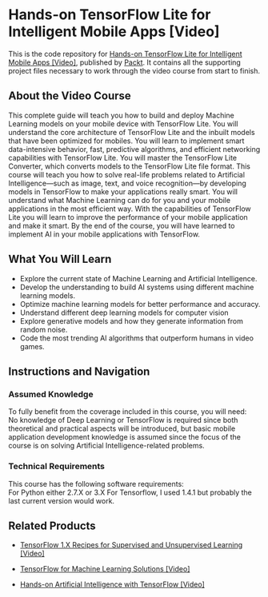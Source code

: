 # Hands-on TensorFlow Lite for Intelligent Mobile Apps [Video]
This is the code repository for [Hands-on TensorFlow Lite for Intelligent Mobile Apps [Video]](https://www.packtpub.com/application-development/hands-tensorflow-lite-intelligent-mobile-apps-video?utm_source=github&utm_medium=repository&utm_campaign=9781788990677), published by [Packt](https://www.packtpub.com/?utm_source=github). It contains all the supporting project files necessary to work through the video course from start to finish.
## About the Video Course
This complete guide will teach you how to build and deploy Machine Learning models on your mobile device with TensorFlow Lite. You will understand the core architecture of TensorFlow Lite and the inbuilt models that have been optimized for mobiles. 
You will learn to implement smart data-intensive behavior, fast, predictive algorithms, and efficient networking capabilities with TensorFlow Lite. You will master the TensorFlow Lite Converter, which converts models to the TensorFlow Lite file format. This course will teach you how to solve real-life problems related to Artificial Intelligence—such as image, text, and voice recognition—by developing models in TensorFlow to make your applications really smart. You will understand what Machine Learning can do for you and your mobile applications in the most efficient way. With the capabilities of TensorFlow Lite you will learn to improve the performance of your mobile application and make it smart.
By the end of the course, you will have learned to implement AI in your mobile applications with TensorFlow.


<H2>What You Will Learn</H2>
<DIV class=book-info-will-learn-text>
<UL>
<LI><SPAN id=what_you_will_learn_c class=sugar_field>Explore the current state of Machine Learning and Artificial Intelligence.</SPAN> 
<LI><SPAN id=what_you_will_learn_c class=sugar_field>Develop the understanding to build AI systems using different machine learning models.</SPAN> 
<LI><SPAN id=what_you_will_learn_c class=sugar_field>Optimize machine learning models for better performance and accuracy.</SPAN> 
<LI><SPAN id=what_you_will_learn_c class=sugar_field>Understand different deep learning models for computer vision</SPAN> 
<LI><SPAN id=what_you_will_learn_c class=sugar_field>Explore generative models and how they generate information from random noise.</SPAN> 
<LI><SPAN id=what_you_will_learn_c class=sugar_field>Code the most trending AI algorithms that outperform humans in video games.</SPAN> </LI></UL></DIV>

## Instructions and Navigation
### Assumed Knowledge
To fully benefit from the coverage included in this course, you will need:<br/>
No knowledge of Deep Learning or TensorFlow is required since both theoretical and practical aspects will be introduced, but basic mobile application development knowledge is assumed since the focus of the course is on solving Artificial Intelligence-related problems.
### Technical Requirements
This course has the following software requirements:<br/>
For Python either 2.7.X or 3.X
For Tensorflow, I used 1.4.1 but probably the last current version would work.

## Related Products
* [TensorFlow 1.X Recipes for Supervised and Unsupervised Learning [Video]](https://www.packtpub.com/big-data-and-business-intelligence/tensorflow-1x-recipes-supervised-and-unsupervised-learning-video?utm_source=github&utm_medium=repository&utm_campaign=9781788398756)

* [TensorFlow for Machine Learning Solutions [Video]](https://www.packtpub.com/big-data-and-business-intelligence/tensorflow-machine-learning-solutions-video?utm_source=github&utm_medium=repository&utm_campaign=9781789136272)

* [Hands-on Artificial Intelligence with TensorFlow [Video]](https://www.packtpub.com/big-data-and-business-intelligence/hands-artificial-intelligence-tensorflow-video?utm_source=github&utm_medium=repository&utm_campaign=9781789135091)

